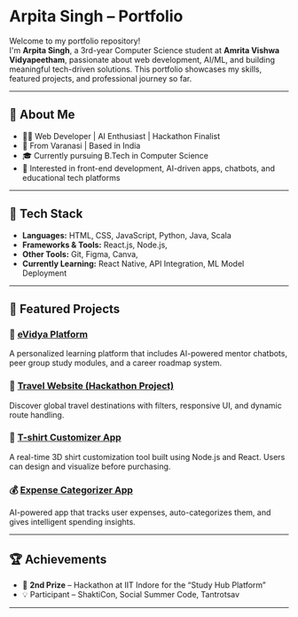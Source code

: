 #  Arpita Singh –  Portfolio

Welcome to my portfolio repository!  
I'm **Arpita Singh**, a 3rd-year Computer Science student at **Amrita Vishwa Vidyapeetham**, passionate about web development, AI/ML, and building meaningful tech-driven solutions. This portfolio showcases my skills, featured projects, and professional journey so far.

---

## 📌 About Me

- 👩‍💻 Web Developer | AI Enthusiast | Hackathon Finalist
- 📍 From Varanasi | Based in India
- 🎓 Currently pursuing B.Tech in Computer Science
- 🧠 Interested in front-end development, AI-driven apps, chatbots, and educational tech platforms

---

## 🔧 Tech Stack

- **Languages:** HTML, CSS, JavaScript, Python, Java, Scala  
- **Frameworks & Tools:** React.js, Node.js,   
- **Other Tools:** Git, Figma, Canva,  
- **Currently Learning:** React Native, API Integration, ML Model Deployment

---

## 💼 Featured Projects

### 📍 [eVidya Platform](#)
A personalized learning platform that includes AI-powered mentor chatbots, peer group study modules, and a career roadmap system.

### 🧳 [Travel Website (Hackathon Project)](#)
Discover global travel destinations with filters, responsive UI, and dynamic route handling.

### 👕 [T-shirt Customizer App](#)
A real-time 3D shirt customization tool built using Node.js and React. Users can design and visualize before purchasing.

### 💰 [Expense Categorizer App](#)
AI-powered app that tracks user expenses, auto-categorizes them, and gives intelligent spending insights.

---

## 🏆 Achievements

- 🥈 **2nd Prize** – Hackathon at IIT Indore for the “Study Hub Platform”
- 💡 Participant – ShaktiCon, Social Summer Code, Tantrotsav

---


